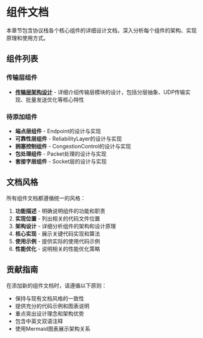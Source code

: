 # 组件文档

本章节包含协议栈各个核心组件的详细设计文档，深入分析每个组件的架构、实现原理和使用方式。

## 组件列表

### 传输层组件

- **[传输层架构设计](./transport-layer.md)** - 详细介绍传输层模块的设计，包括分层抽象、UDP传输实现、批量发送优化等核心特性

### 待添加组件

- **端点层组件** - Endpoint的设计与实现
- **可靠性层组件** - ReliabilityLayer的设计与实现  
- **拥塞控制组件** - CongestionControl的设计与实现
- **包处理组件** - Packet处理的设计与实现
- **套接字层组件** - Socket层的设计与实现

## 文档风格

所有组件文档都遵循统一的风格：

1. **功能描述** - 明确说明组件的功能和职责
2. **实现位置** - 列出相关的代码文件位置
3. **架构设计** - 详细分析组件的架构和设计原理
4. **核心实现** - 展示关键代码实现和算法
5. **使用示例** - 提供实际的使用代码示例
6. **性能优化** - 说明相关的性能优化策略

## 贡献指南

在添加新的组件文档时，请遵循以下原则：

- 保持与现有文档风格的一致性
- 提供充分的代码示例和图表说明
- 重点突出设计理念和架构优势
- 包含中英文双语注释
- 使用Mermaid图表展示架构关系 
